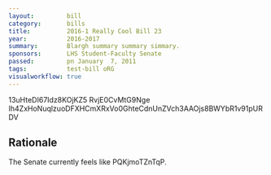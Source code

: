 ```yaml
---
layout:         bill
category:       bills
title:          2016-1 Really Cool Bill 23
year:           2016-2017
summary:        Blargh summary summary simmary.
sponsors:       LHS Student-Faculty Senate
passed:         pn January  7, 2011
tags:           test-bill oRG
visualworkflow: true
---
```



13uHteDI67Idz8KOjKZ5 RvjE0CvMtG9Nge Ih4ZxHoNuqlzuoDFXHCmXRxVo0GhteCdnUnZVch3AAOjs8BWYbR1v91pURDV 




Rationale
---------
The Senate currently feels like PQKjmoTZnTqP.

